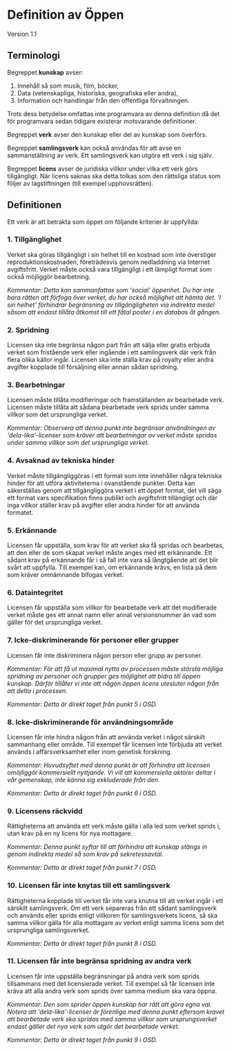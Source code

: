 # Definition av Öppen
Version 1.1

## Terminologi

Begreppet **kunskap** avser:

1. Innehåll så som musik, film, böcker,
2. Data (vetenskapliga, historiska, geografiska eller andra),
3. Information och handlingar från den offentliga förvaltningen. 

Trots dess betydelse omfattas inte programvara av denna definition då
det för programvara sedan tidigare existerar motsvarande definitioner.

Begreppet **verk** avser den kunskap eller del av kunskap som överförs.

Begreppet **samlingsverk** kan också användas för att avse en
sammanställning av verk. Ett samlingsverk kan utgöra ett verk i sig
själv.

Begreppet **licens** avser de juridiska villkor under vilka ett verk
görs tillgängligt. När licens saknas ska detta tolkas som den rättsliga
status som följer av lagstiftningen (till exempel upphovsrätten).

## Definitionen

Ett verk är att betrakta som öppet om följande kriterier är uppfyllda:

### 1. Tillgänglighet

Verket ska göras tillgängligt i sin helhet till en kostnad som inte
överstiger reproduktionskostnaden, företrädesvis genom nedladdning via
Internet avgiftsfritt. Verket måste också vara tillgängligt i ett
lämpligt format som också möjliggör bearbetning.

*Kommentar: Detta kan sammanfattas som 'social' öppenhet. Du har inte
bara rätten att förfoga över verket, du har också möjlighet att hämta
det. 'I sin helhet' förhindrar begränsning av tillgängligheten via
indirekta medel såsom att endast tillåta åtkomst till ett fåtal poster i
en databas åt gången.*

### 2. Spridning

Licensen ska inte begränsa någon part från att sälja eller gratis
erbjuda verket som fristående verk eller ingående i ett samlingsverk
där verk från flera olika källor ingår. Licensen ska inte ställa krav på
royalty eller andra avgifter kopplade till försäljning eller annan
sådan spridning.

### 3. Bearbetningar

Licensen måste tillåta modifieringar och framställanden av bearbetade
verk. Licensen måste tillåta att sådana bearbetade verk sprids under
samma villkor som det ursprungliga verket. 

*Kommentar: Observera att denna punkt inte begränsar användningen av
'dela-lika'-licenser som kräver att bearbetningar av verket måste
spridas under samma villkor som det ursprungliga verket.*

### 4. Avsaknad av tekniska hinder

Verket måste tillgängliggöras i ett format som inte innehåller några
tekniska hinder för att utföra aktiviteterna i ovanstående punkter. Detta
kan säkerställas genom att tillgängliggöra verket i ett öppet format, det
vill säga ett format vars specifikation finns publikt och avgiftsfritt
tillängligt och där inga villkor ställer krav på avgifter eller andra
hinder för att använda formatet.

### 5. Erkännande

Licensen får uppställa, som krav för att verket ska få spridas och
bearbetas, att den eller de som skapat verket måste anges med ett
erkännande. Ett sådant krav på erkännande får i så fall inte vara så
långtgående att det blir svårt att uppfylla. Till exempel kan, om
erkännande krävs, en lista på dem som kräver omnämnande bifogas verket.

### 6. Dataintegritet

Licensen får uppställa som villkor för bearbetade verk att det
modifierade verket måste ges ett annat namn eller annat versionsnummer
än vad som gäller för det ursprungliga verket.

### 7. Icke-diskriminerande för personer eller grupper

Licensen får inte diskriminera någon person eller grupp av personer.

*Kommentar: För att få ut maximal nytta av processen måste största
möjliga spridning av personer och grupper ges möjlighet att bidra till
öppen kunskap. Därför tillåter vi inte att någon öppen licens utesluter
någon från att delta i processen.*

*Kommentar: Detta är direkt taget från punkt 5 i OSD.*

### 8. Icke-diskriminerande för användningsområde

Licensen får inte hindra någon från att använda verket i något
särskilt sammanhang eller område. Till exempel får licensen inte
förbjuda att verket används i affärsverksamhet eller inom genetisk
forskning.

*Kommentar: Huvudsyftet med denna punkt är att förhindra att licensen
omöjliggör kommersiellt nyttjande. Vi vill att kommersiella aktörer
deltar i vår gemenskap, inte känna sig exkluderade från den.*

*Kommentar: Detta är direkt taget från punkt 6 i OSD.*

### 9. Licensens räckvidd

Rättigheterna att använda ett verk måste gälla i alla led som verket
sprids i, utan krav på en ny licens för nya mottagare.

*Kommentar: Denna punkt syftar till att förhindra att kunskap stängs
in genom indirekta medel så som krav på sekretessavtal.*

*Kommentar: Detta är direkt taget från punkt 7 i OSD.*

### 10. Licensen får inte knytas till ett samlingsverk

Rättigheterna kopplade till verket får inte vara knutna till att verket
ingår i ett särskilt samlingsverk. Om ett verk separeras från ett
sådant samlingsverk och används eller sprids enligt villkoren för
samlingsverkets licens, så ska samma villkor gälla för alla mottagare
av verket enligt samma licens som det ursprungliga samlingsverket.

*Kommentar: Detta är direkt taget från punkt 8 i OSD.*

### 11. Licensen får inte begränsa spridning av andra verk

Licensen får inte uppställa begränsningar på andra verk som sprids
tillsammans med det licensierade verket. Till exempel så får licensen
inte kräva att alla andra verk som sprids över samma medium ska vara
öppna.

*Kommentar: Den som sprider öppen kunskap har rätt att göra egna val.
Notera att 'dela-lika'-licenser är förenliga med denna punkt eftersom
kravet att bearbetade verk ska spridas med samma villkor som
ursprungsverket endast gäller det nya verk som utgör det bearbetade
verket.*

*Kommentar: Detta är direkt taget från punkt 9 i OSD.*

